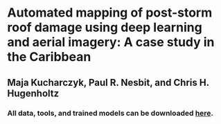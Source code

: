 # Automated mapping of post-storm roof damage using deep learning and aerial imagery: A case study in the Caribbean
## Maja Kucharczyk, Paul R. Nesbit, and Chris H. Hugenholtz

### All data, tools, and trained models can be downloaded [here](https://uofc-my.sharepoint.com/:f:/g/personal/maja_kucharczyk_ucalgary_ca/EpZBXx0l2zRDphgSXKONadQBjOjhsW-36AORXmmzw_mVAw?e=o8M44n).
